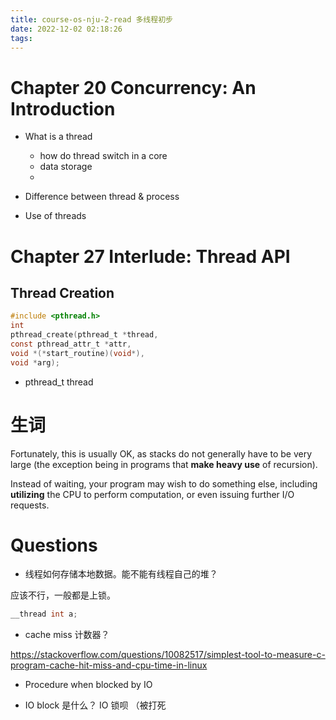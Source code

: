 ```yaml
---
title: course-os-nju-2-read 多线程初步
date: 2022-12-02 02:18:26
tags: 
---
```

# Chapter 20 Concurrency: An Introduction
- What is a thread
    - how do thread switch in a core
    - data storage
    - 
- Difference between thread & process

- Use of threads

# Chapter 27 Interlude: Thread API
## Thread Creation
``` c
#include <pthread.h>
int
pthread_create(pthread_t *thread,
const pthread_attr_t *attr,
void *(*start_routine)(void*),
void *arg);
```
- pthread_t thread 


# 生词
Fortunately, this is usually OK, as stacks do not generally have to be very large (the exception being in programs that **make heavy use** of recursion).

Instead of waiting, your program may wish to do something else, including **utilizing** the CPU to perform computation, or even issuing further I/O requests.
# Questions
- 线程如何存储本地数据。能不能有线程自己的堆？

应该不行，一般都是上锁。
``` c
__thread int a;
```

- cache miss 计数器？

https://stackoverflow.com/questions/10082517/simplest-tool-to-measure-c-program-cache-hit-miss-and-cpu-time-in-linux

- Procedure when blocked by IO



- IO block 是什么？
IO 锁呗 （被打死